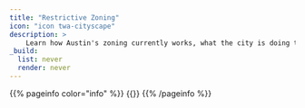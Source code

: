 ```yaml
---
title: "Restrictive Zoning"
icon: "icon twa-cityscape"
description: >
    Learn how Austin's zoning currently works, what the city is doing to improve it, and what more can be done.
_build:
  list: never
  render: never
---
```


{{% pageinfo color="info" %}}
{{<contribute>}}
{{% /pageinfo %}}
